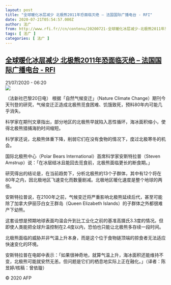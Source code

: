 ```yaml
---
layout: post
title: "全球暖化冰层减少 北极熊2011年恐面临灭绝 – 法国国际广播电台 - RFI"
date: 2020-07-21T05:54:57.000Z
author: 法广
from: http://www.rfi.fr//cn/contenu/20200721-全球暖化冰层减少-北极熊2011年恐面临灭绝
tags: [ 法广 ]
categories: [ 法广 ]
---
```

<!--1595310897000-->
[全球暖化冰层减少 北极熊2011年恐面临灭绝 – 法国国际广播电台 - RFI](http://www.rfi.fr//cn/contenu/20200721-%E5%85%A8%E7%90%83%E6%9A%96%E5%8C%96%E5%86%B0%E5%B1%82%E5%87%8F%E5%B0%91-%E5%8C%97%E6%9E%81%E7%86%8A2011%E5%B9%B4%E6%81%90%E9%9D%A2%E4%B8%B4%E7%81%AD%E7%BB%9D)
------

<div>
<div>21/07/2020 - 06:20</div><img src="https://s.rfi.fr/media/display/190c0cd4-cb10-11ea-b797-005056bf87d6/w:310/p:16x9/int0005b.200721122005.jpg"><div class="t-content__body u-clearfix"><div class="m-interstitial"></div><p>（法新社巴黎20日电）    根据「自然气候变迁」（Nature Climate Change）期刊今天刊登的研究，气候变迁正造成北极熊觅食困难、饥饿致死，预料80年内可能几乎消失。</p><p>    科学家在期刊文章指出，部分地区的北极熊早就陷入恶性循环，海冰面积缩小，使得北极熊猎捕海豹时间缩短。</p><p>    科学家还说，北极熊体重下降，削弱它们在没有食物的情况下，度过北极寒冬的机会。</p><p>    国际北极熊中心（Polar Bears International）首席科学家安斯特拉普（Steven Amstrup）说：「在冰层结冰且能回去觅食前，北极熊面临更长的断食期。」</p><p>    研究得出的结论是，在当前趋势下，分析北极熊的13个子群体，其中有12个将在80年之内，因北极地区飞速变化而数量剧减。北极地区暖化速度是整个地球的两倍。</p><p>    安斯特拉普说，在2100年之前，气候变迁将严重影响北极熊延续后代，甚至可能除了加拿大伊丽莎白女王群岛（Queen Elizabeth Islands）的子群体之外都很难产下幼熊。</p><p>    这套设想是预期地球表面均温会升到比工业化之前的基准高摄氏3.3度的情况。但即使人类能把全球升温控制在2.4度以内，恐怕也只能让北极熊多存续一段时间。</p><p>    北极熊面临的威胁并非气温上升本身，而是这个位于食物链顶端的掠食者无法适应快速变化的环境。</p><p>    安斯特拉普在电邮中表示：「如果很神奇地，就算气温上升，海冰面积还能维持不变，北极熊可能就安然无恙。但问题是它们的栖息地实际上正在融化。」（译者：陈昱婷/核稿：曾依璇）</p><p class="t-copyright">© 2020 AFP</p>        </div>
</div>
